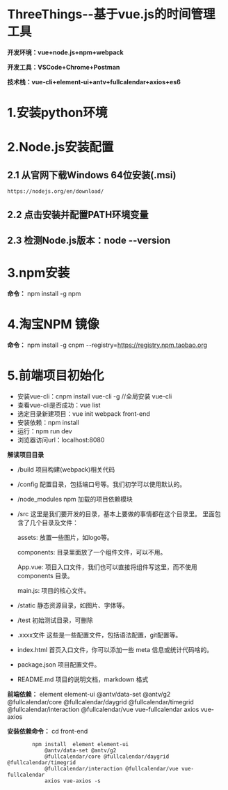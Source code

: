 # ThreeThings--基于vue.js的时间管理工具

**开发环境：vue+node.js+npm+webpack**

**开发工具：VSCode+Chrome+Postman**

**技术栈：vue-cli+element-ui+antv+fullcalendar+axios+es6**

# 1.安装python环境

# 2.Node.js安装配置
## 2.1 从官网下载Windows 64位安装(.msi)
	https://nodejs.org/en/download/
## 2.2 点击安装并配置PATH环境变量
## 2.3 检测Node.js版本：node --version

# 3.npm安装
**命令：** npm install -g npm

# 4.淘宝NPM 镜像
**命令：** npm  install  -g  cnpm  --registry=https://registry.npm.taobao.org

# 5.前端项目初始化
- 安装vue-cli：cnpm install vue-cli -g      //全局安装 vue-cli
- 查看vue-cli是否成功：vue list
- 选定目录新建项目：vue init webpack front-end
- 安装依赖：npm install
- 运行：npm run dev
- 浏览器访问url：localhost:8080

**解读项目目录**
 - /build	项目构建(webpack)相关代码
 - /config	配置目录，包括端口号等。我们初学可以使用默认的。
 - /node_modules	npm 加载的项目依赖模块
 - /src	
 这里是我们要开发的目录，基本上要做的事情都在这个目录里。
 里面包含了几个目录及文件：
 
  	assets: 放置一些图片，如logo等。
	
 	components: 目录里面放了一个组件文件，可以不用。
	
   	App.vue: 项目入口文件，我们也可以直接将组件写这里，而不使用 components 目录。
	
  	main.js: 项目的核心文件。
	
 - /static	静态资源目录，如图片、字体等。
 - /test	初始测试目录，可删除
 - .xxxx文件	这些是一些配置文件，包括语法配置，git配置等。
 - index.html	首页入口文件，你可以添加一些 meta 信息或统计代码啥的。
 - package.json	项目配置文件。
 - README.md	项目的说明文档，markdown 格式

**前端依赖：**
 			element element-ui
  			@antv/data-set @antv/g2
 			@fullcalendar/core @fullcalendar/daygrid @fullcalendar/timegrid
 			@fullcalendar/interaction @fullcalendar/vue vue-fullcalendar
 			axios vue-axios
 
**安装依赖命令：**
 			cd front-end
			
 			npm install  element element-ui
 				@antv/data-set @antv/g2
 				@fullcalendar/core @fullcalendar/daygrid @fullcalendar/timegrid
 				@fullcalendar/interaction @fullcalendar/vue vue-fullcalendar
 				axios vue-axios -s 
